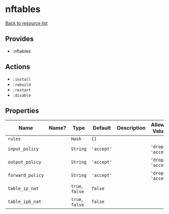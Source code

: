 # nftables

[Back to resource list](../../README.md#resources)

## Provides

- :nftables

## Actions

- `:install`
- `:rebuild`
- `:restart`
- `:disable`

## Properties

| Name                   | Name? | Type            | Default    | Description  | Allowed Values       |
| ---------------------- | ----- | ------------    | -------    | ------------ | -------------------- |
| `rules`                |       | `Hash`          | `{}`       |              |                      |
| `input_policy`         |       | `String`        | `'accept'` |              | `'drop'`, `'accept'` |
| `output_policy`        |       | `String`        | `'accept'` |              | `'drop'`, `'accept'` |
| `forward_policy`       |       | `String`        | `'accept'` |              | `'drop'`, `'accept'` |
| `table_ip_nat`         |       | `true`, `false` | `false`    |              |                      |
| `table_ip6_nat`        |       | `true`, `false` | `false`    |              |                      |
